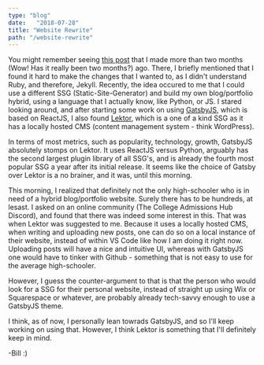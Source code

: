 ```yaml
---
type: "blog"
date:   "2018-07-28"
title: "Website Rewrite"
path: "/website-rewrite"
---
```

You might remember seeing [this post](http://www.bfan.tech/2018/05/21/Website-Home-Page-rewrite/) that I made more than two months (Wow! Has it really been two months?) ago. There, I briefly mentioned that I found it hard to make the changes that I wanted to, as I didn't understand Ruby, and therefore, Jekyll. Recently, the idea occured to me that I could use a different SSG (Static-Site-Generator) and build my own blog/portfolio hybrid, using a language that I actually know, like Python, or JS. I stared looking around, and after starting some work on using [GatsbyJS](gatsbyjs.org), which is based on ReactJS, I also found [Lektor](www.getlektor.com), which is a one of a kind SSG as it has a locally hosted CMS (content management system - think WordPress).

In terms of most metrics, such as popularity, technology, growth, GatsbyJS absolutely stomps on Lektor. It uses ReactJS versus Python, arguably has the second largest plugin library of all SSG's, and is already the fourth most popular SSG a year after its initial release. It seems like the choice of Gatsby over Lektor is a no brainer, and it was, until this morning.

This morning, I realized that definitely not the only high-schooler who is in need of a hybrid blog/portfolio website. Surely there has to be hundreds, at lesast. I asked on an online community (The College Admissions Hub Discord), and found that there was indeed some interest in this. That was when Lektor was suggested to me. Because it uses a locally hosted CMS, when writing and uploading new posts, one can do so on a local instance of their website, instead of within VS Code like how I am doing it right now. Uploading posts will have a nice and intuitive UI, whereas with GatsbyJS one would have to tinker with Github - something that is not easy to use for the average high-schooler.

However, I guess the counter-argument to that is that the person who would look for a SSG for their personal website, instead of straight up using Wix or Squarespace or whatever, are probably already tech-savvy enough to use a GatsbyJS theme.

I think, as of now, I personally lean towrads GatsbyJS, and so I'll keep working on using that. However, I think Lektor is something that I'll definitely keep in mind.

-Bill :)